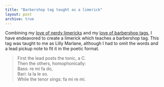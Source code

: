 ```yaml
---
title: "Barbershop tag taught as a limerick"
layout: post
archive: true
---
```


Combining my <a href="/blog/music-nerd-limericks/">love of nerdy limericks</a> and my <a href="http://blog.classicalcode.com/category/music/barbershop/">love of barbershop tags</a>, I have endeavored to create a limerick which teaches a barbershop tag. This tag was taught to me as Lilly Marlane, although I had to omit the words and a lead pickup note to fit it in the poetic format.

> First the lead posts the tonic, a C.  
> Then the others, homophonically:  
> Bass: re mi fa do,  
> Bari: la la le so.  
> While the tenor sings: fa mi re mi.
